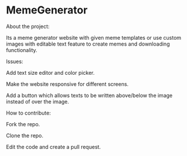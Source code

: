 # MemeGenerator

About the project:

 Its a meme generator website with given meme templates or use custom images with editable text feature to create memes and downloading functionality.

Issues:

 Add text size editor and color picker.

 Make the website responsive for different screens.

 Add a button which allows texts to be written above/below the image instead of over the image.

How to contribute:

 Fork the repo.

 Clone the repo.

 Edit the code and create a pull request.


